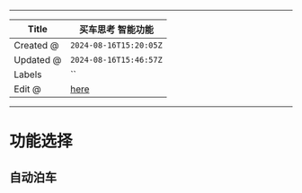 -----

| Title     | 买车思考 智能功能                                         |
| --------- | ------------------------------------------------- |
| Created @ | `2024-08-16T15:20:05Z`                            |
| Updated @ | `2024-08-16T15:46:57Z`                            |
| Labels    | \`\`                                              |
| Edit @    | [here](https://github.com/junxnone/che/issues/18) |

-----

# 功能选择

## 自动泊车
